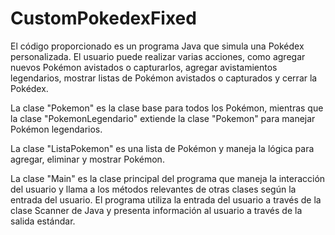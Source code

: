 # CustomPokedexFixed
El código proporcionado es un programa Java que simula una Pokédex personalizada. El usuario puede realizar varias acciones, como agregar nuevos Pokémon avistados o capturarlos, agregar avistamientos legendarios, mostrar listas de Pokémon avistados o capturados y cerrar la Pokédex.

La clase "Pokemon" es la clase base para todos los Pokémon, mientras que la clase "PokemonLegendario" extiende la clase "Pokemon" para manejar Pokémon legendarios.

La clase "ListaPokemon" es una lista de Pokémon y maneja la lógica para agregar, eliminar y mostrar Pokémon.

La clase "Main" es la clase principal del programa que maneja la interacción del usuario y llama a los métodos relevantes de otras clases según la entrada del usuario. El programa utiliza la entrada del usuario a través de la clase Scanner de Java y presenta información al usuario a través de la salida estándar.
